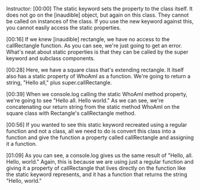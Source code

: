 Instructor: [00:00] The static keyword sets the property to the class itself. It does not go on the [inaudible] object, but again on this class. They cannot be called on instances of the class. If you use the new keyword against this, you cannot easily access the static properties.

[00:16] If we knew [inaudible] rectangle, we have no access to the callRectangle function. As you can see, we're just going to get an error. What's neat about static properties is that they can be called by the super keyword and subclass components.

[00:28] Here, we have a square class that's extending rectangle. It itself also has a static property of WhoAmI as a function. We're going to return a string, "Hello all," plus super.callRectangle.

[00:39] When we console.log calling the static WhoAmI method property, we're going to see "Hello all. Hello world." As we can see, we're concatenating our return string from the static method WhoAmI on the square class with Rectangle's callRectangle method.

[00:56] If you wanted to see this static keyword recreated using a regular function and not a class, all we need to do is convert this class into a function and give the function a property called callRectangle and assigning it a function.

[01:09] As you can see, a console.log gives us the same result of "Hello, all. Hello, world." Again, this is because we are using just a regular function and giving it a property of callRectangle that lives directly on the function like the static keyword represents, and it has a function that returns the string "Hello, world."
